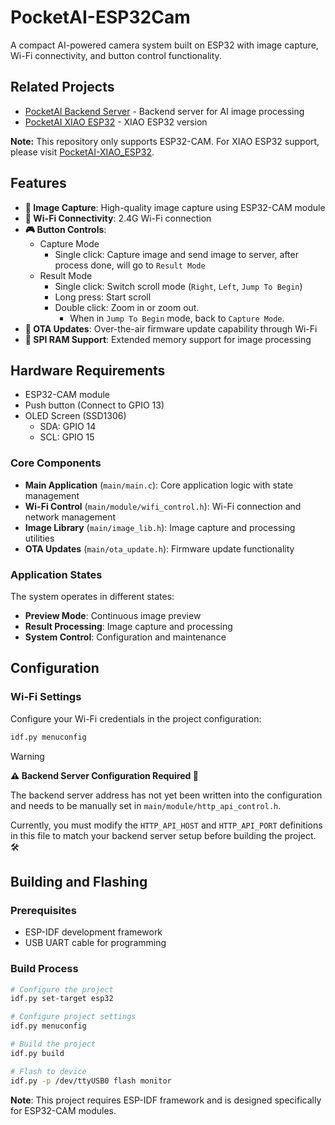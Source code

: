 # PocketAI-ESP32Cam

A compact AI-powered camera system built on ESP32 with image capture, Wi-Fi connectivity, and button control functionality.

## Related Projects

- [PocketAI Backend Server](https://github.com/WavJaby/PocketAI-Backend) - Backend server for AI image processing
- [PocketAI XIAO ESP32](https://github.com/WavJaby/PocketAI-XIAO_ESP32) - XIAO ESP32 version

**Note:** This repository only supports ESP32-CAM. For XIAO ESP32 support, please
visit [PocketAI-XIAO_ESP32](https://github.com/WavJaby/PocketAI-XIAO_ESP32).

## Features

- **📸 Image Capture**: High-quality image capture using ESP32-CAM module
- **📶 Wi-Fi Connectivity**: 2.4G Wi-Fi connection
- **🎮 Button Controls**: 
  - Capture Mode
    - Single click: Capture image and send image to server, after process done, will go to `Result Mode`
  - Result Mode
    - Single click: Switch scroll mode (`Right`, `Left`, `Jump To Begin`)
    - Long press: Start scroll
    - Double click: Zoom in or zoom out. 
      - When in `Jump To Begin` mode, back to `Capture Mode`.
- **🔄 OTA Updates**: Over-the-air firmware update capability through Wi-Fi
- **💾 SPI RAM Support**: Extended memory support for image processing

## Hardware Requirements

- ESP32-CAM module
- Push button (Connect to GPIO 13)
- OLED Screen (SSD1306)
  - SDA: GPIO 14
  - SCL: GPIO 15

### Core Components

- **Main Application** (`main/main.c`): Core application logic with state management
- **Wi-Fi Control** (`main/module/wifi_control.h`): Wi-Fi connection and network management
- **Image Library** (`main/image_lib.h`): Image capture and processing utilities
- **OTA Updates** (`main/ota_update.h`): Firmware update functionality

### Application States

The system operates in different states:
- **Preview Mode**: Continuous image preview
- **Result Processing**: Image capture and processing
- **System Control**: Configuration and maintenance

## Configuration

### Wi-Fi Settings

Configure your Wi-Fi credentials in the project configuration:

```bash
idf.py menuconfig
```

> [!WARNING]
> **⚠️ Backend Server Configuration Required 🔧**
> 
> The backend server address has not yet been written into the configuration and needs to be manually set in `main/module/http_api_control.h`. 
> 
> Currently, you must modify the `HTTP_API_HOST` and `HTTP_API_PORT` definitions in this file to match your backend server setup before building the project. 🛠️

## Building and Flashing

### Prerequisites

- ESP-IDF development framework
- USB UART cable for programming

### Build Process

```bash
# Configure the project
idf.py set-target esp32

# Configure project settings
idf.py menuconfig

# Build the project
idf.py build

# Flash to device
idf.py -p /dev/ttyUSB0 flash monitor
```

**Note**: This project requires ESP-IDF framework and is designed specifically for ESP32-CAM modules.